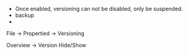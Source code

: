 

- Once enabled, versioning can not be disabled, only be suspended.
- backup
- 



File -> Propertied -> Versioning


Overview -> Version Hide/Show